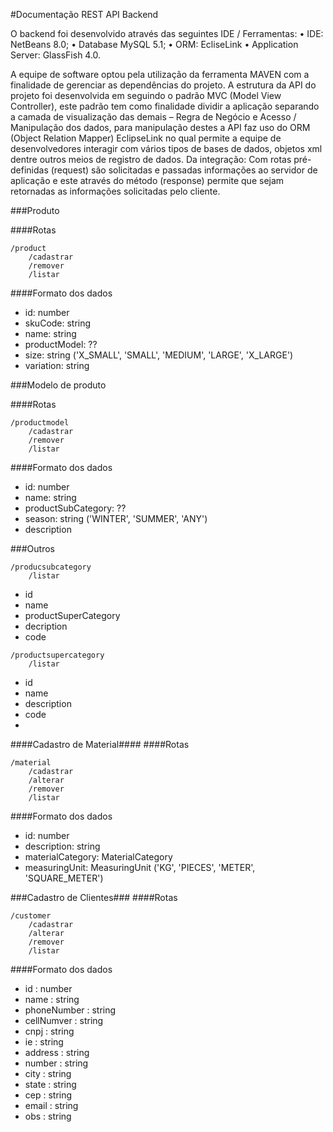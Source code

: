 #Documentação REST API Backend

O backend foi desenvolvido através das seguintes IDE / Ferramentas: 
•	IDE: NetBeans 8.0; 
•	Database MySQL 5.1; 
•	ORM: EcliseLink
•	Application Server: GlassFish 4.0.

A equipe de software optou pela utilização da ferramenta MAVEN com a finalidade de 
gerenciar as dependências do projeto. 
A estrutura da API do projeto foi desenvolvida em seguindo o padrão MVC 
(Model View Controller), este padrão tem como finalidade dividir a aplicação 
separando a camada de visualização das demais – Regra de Negócio e Acesso / Manipulação dos dados, 
para manipulação destes a API faz uso do ORM  (Object Relation Mapper) EclipseLink no qual 
permite a equipe de desenvolvedores interagir com vários tipos de bases de dados, 
objetos xml dentre outros meios de registro de dados.
Da integração: Com rotas pré-definidas (request) são solicitadas e passadas 
informações ao servidor de aplicação e este através do método (response) 
permite que sejam retornadas as informações solicitadas pelo cliente.

###Produto

####Rotas
```
/product
	/cadastrar
	/remover
	/listar
```
####Formato dos dados

-	id: number
-	skuCode: string
-	name: string
-	productModel: ??
-	size: string ('X_SMALL', 'SMALL', 'MEDIUM', 'LARGE', 'X_LARGE')
-	variation: string

###Modelo de produto

####Rotas
```
/productmodel
	/cadastrar
	/remover
	/listar
```
####Formato dos dados

-	id: number
-	name: string
-	productSubCategory: ??
-	season: string ('WINTER', 'SUMMER', 'ANY')
-	description

###Outros
```
/producsubcategory
	/listar
```

-	id
-	name
-	productSuperCategory
-	decription
-	code

```
/productsupercategory
	/listar
```

-	id
-	name
-	description
-	code
-	

####Cadastro de Material####
####Rotas
```
/material
	/cadastrar
	/alterar
	/remover
	/listar
```
####Formato dos dados

-	id: number
-	description: string
-	materialCategory: MaterialCategory
-	measuringUnit: MeasuringUnit ('KG', 'PIECES', 'METER', 'SQUARE_METER')

###Cadastro de Clientes###
####Rotas
```
/customer
	/cadastrar
	/alterar
	/remover
	/listar
```
####Formato dos dados

-	id  	    : number
-	name	    : string
-	phoneNumber : string
-	cellNumver  : string
-	cnpj 	    : string
-	ie   	    : string
-	address     : string
-	number      : string
-	city	    : string
-	state       : string
-	cep         : string
-	email	    : string
-	obs	    : string



